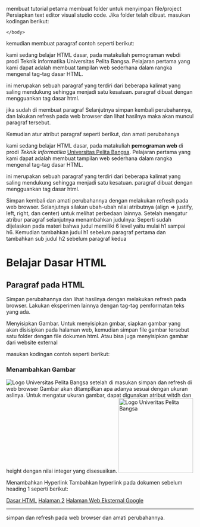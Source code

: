 membuat tutorial
petama membuat folder untuk menyimpan file/project
Persiapkan text editor visual studio code. Jika folder telah dibuat.
masukan kodingan berikut:
<!DOCTYPE html>
<html>
    <head>
        <title>Tag HTML Dasar</title>
    </head>
    <body>
        
    </body>
</html>

kemudian membuat paragraf 
contoh seperti berikut:
<p>kami sedang belajar HTML dasar, pada matakuliah pemograman webdi prodi Teknik informatika
    Universitas Pelita Bangsa. Pelajaran pertama yang kami dapat adalah membuat tampilan web sederhana
    dalam rangka mengenal tag-tag dasar HTML.</p>

<!-- ini adalah paragraf kedua-->
<p>ini merupakan sebuah paragraf yang terdiri dari beberapa kalimat yang saling
    mendukung sehingga menjadi satu kesatuan. paragraf dibuat dengan mengguankan tag dasar html.</p>
    
 jika sudah di membuat paragraf Selanjutnya simpan kembali perubahannya, dan lakukan refresh pada web browser dan lihat hasilnya maka akan muncul paragraf tersebut.

Kemudian atur atribut paragraf seperti berikut, dan amati perubahanya
<p align="justfy">kami sedang belajar HTML dasar, pada matakuliah <b>pemograman web</b> di prodi <i>Teknik informatika </i>
    <u>Universitas Pelita Bangsa</u>. Pelajaran pertama yang kami dapat adalah membuat tampilan web sederhana
    dalam rangka mengenal tag-tag dasar HTML.</p>

<!-- ini adalah paragraf kedua-->
<p align="left">ini merupakan sebuah paragraf yang terdiri dari beberapa kalimat yang saling
    mendukung sehingga menjadi satu kesatuan. paragraf dibuat dengan mengguankan tag dasar html.</p>
    
Simpan kembali dan amati perubahannya dengan melakukan refresh pada web browser. 
Selanjutnya silakan ubah-ubah nilai atributnya (align => justify, left, right, dan center) untuk melihat perbedaan lainnya.
Setelah mengatur atribur paragraf selanjutnya menambahkan judulnya:
Seperti sudah dijelaskan pada materi bahwa judul memiliki 6 level yaitu mulai h1 sampai h6.
Kemudian tambahkan judul h1 sebelum paragraf pertama dan tambahkan sub judul h2 sebelum paragraf kedua
<!-- judul paragraf pertama --> 
<h1>Belajar Dasar HTML</h1> 

<!-- judul paragraf kedua --> 
<h2>Paragraf pada HTML</h2>
Simpan perubahannya dan lihat hasilnya dengan melakukan refresh pada browser.
Lakukan eksperimen lainnya dengan tag-tag pemformatan teks yang ada. 

 Menyisipkan Gambar.
Untuk menyisipkan gmbar, siapkan gambar yang akan disisipkan pada halaman web, kemudian simpan file gambar tersebut satu folder dengan file dokumen html.
Atau bisa juga menyisipkan gambar dari website external

masukan kodingan contoh seperti berikut:
<h3>Menambahkan Gambar</h3>
<img src="UPB.png" title="Logo Universitas Pelita Bangsa">
setelah di masukan simpan dan refresh di web browser 
Gambar akan ditampilkan apa adanya sesuai dengan ukuran aslinya. Untuk mengatur ukuran gambar, dapat digunakan atribut witdh dan height dengan nilai integer yang disesuaikan.
<!-- menambahkan gambar pada dokumen --> 
<img src="Logo_UPB.png" width="200" title="Logo Univeritas Pelita Bangsa">

Menambahkan Hyperlink 
Tambahkan hyperlink pada dokumen sebelum heading 1 seperti berikut:
<nav>
    <a href="lab1_tag_dasar.html">Dasar HTML</a>
    <a href="lab_halaman2.html">Halaman 2</a>
    <a href="http://ww.google.com">Halaman Web Eksternal Google</a>
</nav>
<hr>
simpan dan refresh pada web browser dan amati perubahannya.



